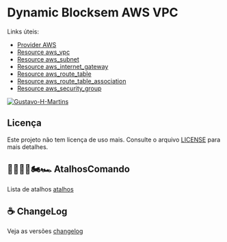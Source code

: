 # Dynamic Blocksem AWS VPC

Links úteis:

- [Provider AWS](https://registry.terraform.io/providers/hashicorp/aws/latest/docs)
- [Resource aws_vpc](https://registry.terraform.io/providers/hashicorp/aws/latest/docs/resources/vpc)
- [Resource aws_subnet](https://registry.terraform.io/providers/hashicorp/aws/latest/docs/resources/subnet)
- [Resource aws_internet_gateway](https://registry.terraform.io/providers/hashicorp/aws/latest/docs/resources/internet_gateway)
- [Resource aws_route_table](https://registry.terraform.io/providers/hashicorp/aws/latest/docs/resources/route_table)
- [Resource aws_route_table_association](https://registry.terraform.io/providers/hashicorp/aws/latest/docs/resources/route_table_association)
- [Resource aws_security_group](https://registry.terraform.io/providers/hashicorp/aws/latest/docs/resources/security_group)

[![Gustavo-H-Martins](https://github-readme-stats.vercel.app/api?username=Gustavo-H-Martins&show_icons=true&theme=radical)](https://github.com/Gustavo-H-Martins)

## Licença
Este projeto não tem licença de uso mais. Consulte o arquivo [LICENSE](../licence) para mais detalhes.

## 🏃🏾‍♂️💨🏍️🏎️ AtalhosComando
Lista de atalhos [atalhos](../atalhos.md)

## ☕ ChangeLog
Veja as versões [changelog](../changelog.md)